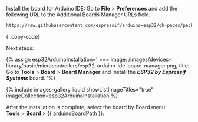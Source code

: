 
Install the board for Arduino IDE: 
Go to **File** > **Preferences** and add the following URL to the Additional Boards Manager URLs field.  

```bash 
https://raw.githubusercontent.com/espressif/arduino-esp32/gh-pages/package_esp32_index.json
```
{:.copy-code}

Next steps:  

{% assign esp32ArduinoInstallation='
    ===
        image: /images/devices-library/basic/microcontrollers/esp32-arduino-ide-board-manager.png,
        title: Go to <b>Tools</b> > <b>Board</b> > <b>Board Manager</b> and install the <b><i>ESP32 by Espressif Systems</i></b> board.
'%}

{% include images-gallery.liquid showListImageTitles="true" imageCollection=esp32ArduinoInstallation %}

After the installation is complete, select the board by Board menu:  
**Tools** > **Board** > {{ arduinoBoardPath }}.  
